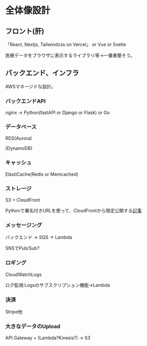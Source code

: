 # 全体像設計

## フロント(肝)
「React, Nextjs, Tailwindcss on Vercel」 or Vue or Svelte

医療データをブラウザに表示するライブラリ等→一番重要そう。

## バックエンド、インフラ
AWSマネージドな設計。
### バックエンドAPI
nginx → Python(fastAPI or Django or Flask) or Go

### データベース
RDS(Aurora)

(DynamoDB)

### キャッシュ
ElastiCache(Redis or Memcached)

### ストレージ
S3 + CloudFront

Pythonで署名付きURLを使って、CloudFrontから限定公開する[記事](https://dev.classmethod.jp/articles/cloudfront-signed-url-and-cookie-using-python/)

### メッセージング
バックエンド → SQS → Lambda

SNSでPub/Sub?

### ロギング
CloudWatchLogs

ログ監視:Logsのサブスクリプション機能→Lambda

### 決済
Stripe他

### 大きなデータのUpload
API Gateway + (Lambda?Kinesis?) → S3
